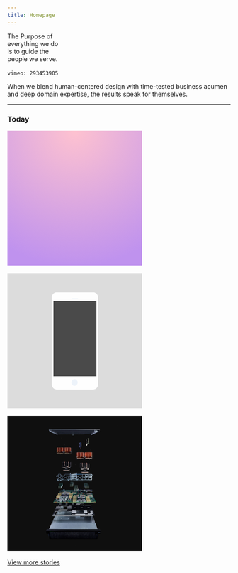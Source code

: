 ```yaml
---
title: Homepage
---
```


<title-block>
The Purpose of<br>
everything we do<br>
<span>is to guide the<br>
people we serve.</span>
</title-block>

<grid background="black-white">
<column lg="16">

`vimeo: 293453905`

</column>
</grid>

<grid background="gray-10">
<column lg="8">

<p size="xl">When we blend human-centered design
with time-tested business acumen and deep domain expertise, the results speak for themselves.</p>

<icon name="ArrowDown32"></icon>

</column>
</grid>

<grid background="gray-10">
<column lg="16">

<hr>

</column>
<column lg="4">

### Today

</column>

<column lg="4" md="4">

<tile
    caption="Security"
    name="Threats are at an all time low">
<img src="images/Image_1.png" alt="A laptop showing security analytics" class="tile__img"/>
</tile>

</column>
<column lg="4" md="4">

<tile
    caption="Brand"
    name="Our typeface Plex is going global">
<img src="images/Image_2.png" alt="Various letters and characters in the Plex typeface" class="tile__img"/>
</tile>

</column>
<column lg="4" md="4">

<tile
    caption="Quantum"
    name="Everything we know is about to change">
<img src="images/Image_3.png" alt="Various letters and characters in the Plex typeface" class="tile__img"/>
</tile>

</column>

<column sm="4" offset_lg="12">

[View more stories](https://)

</column>

</grid>
